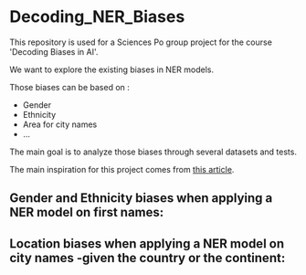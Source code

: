 # Decoding_NER_Biases

This repository is used for a Sciences Po group project for the course 'Decoding Biases in AI'.

We want to explore the existing biases in NER models. 

Those biases can be based on :
- Gender
- Ethnicity
- Area for city names
- ...

The main goal is to analyze those biases through several datasets and tests. 

The main inspiration for this project comes from [this article](https://arxiv.org/pdf/2008.03415.pdf).

## Gender and Ethnicity biases when applying a NER model on first names:

## Location biases when applying a NER model on city names -given the country or the continent:

